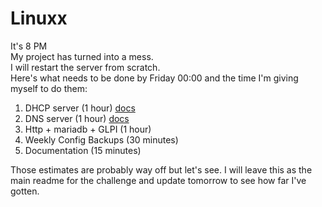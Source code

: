 # Linuxx
It's 8 PM \
My project has turned into a mess. \
I will restart the server from scratch. \
Here's what needs to be done by Friday 00:00 and the time I'm giving myself to do them:

1. DHCP server (1 hour) [docs](https://github.com/pindjouf/Linuxx/blob/main/projects/pers.%20docu/making_a_dhcp_server.md)
2. DNS server (1 hour) [docs](https://github.com/pindjouf/Linuxx/blob/main/projects/pers.%20docu/making_a_dns_server_latest.md)
3. Http + mariadb + GLPI (1 hour)
4. Weekly Config Backups (30 minutes)
5. Documentation (15 minutes)

Those estimates are probably way off but let's see. I will leave this as the main readme for the challenge and update tomorrow to see how far I've gotten.
